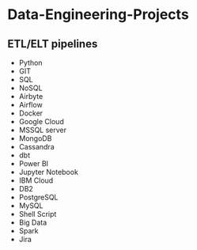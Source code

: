 # Data-Engineering-Projects

## ETL/ELT pipelines 

* Python
* GIT 
* SQL  
* NoSQL
* Airbyte 
* Airflow 
* Docker 
* Google Cloud
* MSSQL server 
* MongoDB 
* Cassandra
* dbt 
* Power BI
* Jupyter Notebook 
* IBM Cloud
* DB2
* PostgreSQL
* MySQL
* Shell Script
* Big Data
* Spark
* Jira


